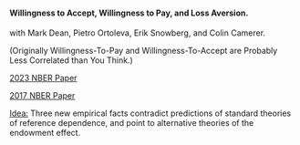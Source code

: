 ---
---

#### Willingness to Accept, Willingness to Pay, and Loss Aversion.
with Mark Dean, Pietro Ortoleva, Erik Snowberg, and Colin Camerer.

(Originally Willingness-To-Pay and Willingness-To-Accept are Probably Less Correlated than You Think.)

[2023 NBER Paper](https://www.nber.org/papers/w30836)

[2017 NBER Paper](https://www.nber.org/papers/w23954)

<ins> Idea:</ins> Three new empirical facts contradict predictions of standard theories of reference dependence, and point to alternative theories of the endowment effect.
